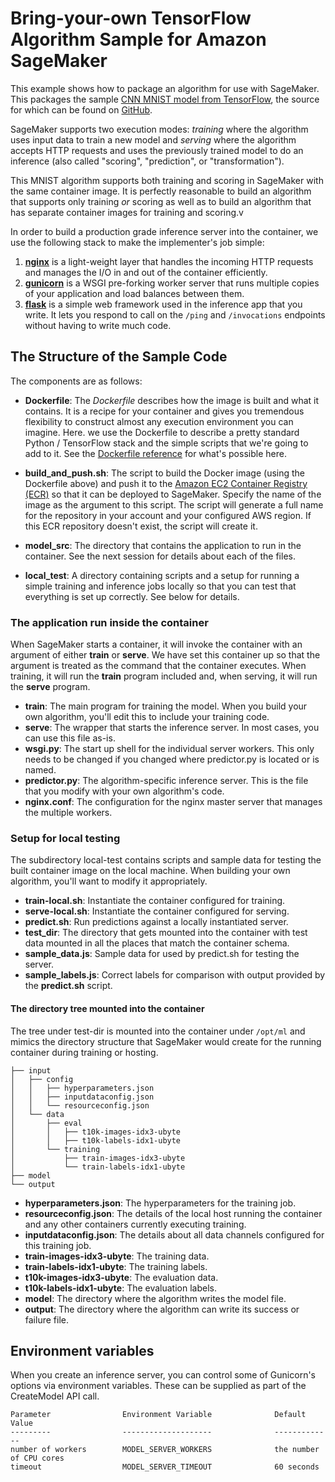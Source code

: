 # Bring-your-own TensorFlow Algorithm Sample for Amazon SageMaker

This example shows how to package an algorithm for use with SageMaker. This packages the sample [CNN MNIST model from TensorFlow](https://www.tensorflow.org/tutorials/layers), the source for which can be found on [GitHub](https://github.com/tensorflow/models/tree/master/tutorials/image/mnist).

SageMaker supports two execution modes: _training_ where the algorithm uses input data to train a new model and _serving_ where the algorithm accepts HTTP requests and uses the previously trained model to do an inference (also called "scoring", "prediction", or "transformation").

This MNIST algorithm supports both training and scoring in SageMaker with the same container image. It is perfectly reasonable to build an algorithm that supports only training _or_ scoring as well as to build an algorithm that has separate container images for training and scoring.v

In order to build a production grade inference server into the container, we use the following stack to make the implementer's job simple:

1. __[nginx][nginx]__ is a light-weight layer that handles the incoming HTTP requests and manages the I/O in and out of the container efficiently.
2. __[gunicorn][gunicorn]__ is a WSGI pre-forking worker server that runs multiple copies of your application and load balances between them.
3. __[flask][flask]__ is a simple web framework used in the inference app that you write. It lets you respond to call on the `/ping` and `/invocations` endpoints without having to write much code.

## The Structure of the Sample Code

The components are as follows:

* __Dockerfile__: The _Dockerfile_ describes how the image is built and what it contains. It is a recipe for your container and gives you tremendous flexibility to construct almost any execution environment you can imagine. Here. we use the Dockerfile to describe a pretty standard Python / TensorFlow stack and the simple scripts that we're going to add to it. See the [Dockerfile reference][dockerfile] for what's possible here.

* __build\_and\_push.sh__: The script to build the Docker image (using the Dockerfile above) and push it to the [Amazon EC2 Container Registry (ECR)][ecr] so that it can be deployed to SageMaker. Specify the name of the image as the argument to this script. The script will generate a full name for the repository in your account and your configured AWS region. If this ECR repository doesn't exist, the script will create it.

* __model\_src__: The directory that contains the application to run in the container. See the next session for details about each of the files.

* __local\_test__: A directory containing scripts and a setup for running a simple training and inference jobs locally so that you can test that everything is set up correctly. See below for details.

### The application run inside the container

When SageMaker starts a container, it will invoke the container with an argument of either __train__ or __serve__. We have set this container up so that the argument is treated as the command that the container executes. When training, it will run the __train__ program included and, when serving, it will run the __serve__ program.

* __train__: The main program for training the model. When you build your own algorithm, you'll edit this to include your training code.
* __serve__: The wrapper that starts the inference server. In most cases, you can use this file as-is.
* __wsgi.py__: The start up shell for the individual server workers. This only needs to be changed if you changed where predictor.py is located or is named.
* __predictor.py__: The algorithm-specific inference server. This is the file that you modify with your own algorithm's code.
* __nginx.conf__: The configuration for the nginx master server that manages the multiple workers.

### Setup for local testing

The subdirectory local-test contains scripts and sample data for testing the built container image on the local machine. When building your own algorithm, you'll want to modify it appropriately.

* __train-local.sh__: Instantiate the container configured for training.
* __serve-local.sh__: Instantiate the container configured for serving.
* __predict.sh__: Run predictions against a locally instantiated server.
* __test\_dir__: The directory that gets mounted into the container with test data mounted in all the places that match the container schema.
* __sample_data.js__: Sample data for used by predict.sh for testing the server.
* __sample_labels.js__: Correct labels for comparison with output provided by the __predict.sh__ script.

#### The directory tree mounted into the container

The tree under test-dir is mounted into the container under ``/opt/ml`` and mimics the directory structure that SageMaker would create for the running container during training or hosting.
```
├── input
│   ├── config
│   │   ├── hyperparameters.json
│   │   ├── inputdataconfig.json
│   │   └── resourceconfig.json
│   └── data
│       ├── eval
│       │   ├── t10k-images-idx3-ubyte
│       │   ├── t10k-labels-idx1-ubyte
│       └── training
│           ├── train-images-idx3-ubyte
│           └── train-labels-idx1-ubyte
├── model
└── output
```
* __hyperparameters.json__: The hyperparameters for the training job.
* __resourceconfig.json__: The details of the local host running the container and any other containers currently executing training.
* __inputdataconfig.json__: The details about all data channels configured for this training job.
* __train-images-idx3-ubyte__: The training data.
* __train-labels-idx1-ubyte__: The training labels.
* __t10k-images-idx3-ubyte__: The evaluation data.
* __t10k-labels-idx1-ubyte__: The evaluation labels.
* __model__: The directory where the algorithm writes the model file.
* __output__: The directory where the algorithm can write its success or failure file.

## Environment variables

When you create an inference server, you can control some of Gunicorn's options via environment variables. These
can be supplied as part of the CreateModel API call.

    Parameter                Environment Variable              Default Value
    ---------                --------------------              -------------
    number of workers        MODEL_SERVER_WORKERS              the number of CPU cores
    timeout                  MODEL_SERVER_TIMEOUT              60 seconds


[skl]: http://scikit-learn.org "scikit-learn Home Page"
[dockerfile]: https://docs.docker.com/engine/reference/builder/ "The official Dockerfile reference guide"
[ecr]: https://aws.amazon.com/ecr/ "ECR Home Page"
[nginx]: http://nginx.org/
[gunicorn]: http://gunicorn.org/
[flask]: http://flask.pocoo.org/
